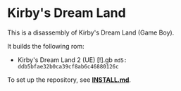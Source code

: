 # Kirby's Dream Land

This is a disassembly of Kirby's Dream Land (Game Boy).

It builds the following rom:

* Kirby's Dream Land 2 (UE) [!].gb  `md5: ddb5bfae32b0ca39cf8ab6c46880126c`

To set up the repository, see [**INSTALL.md**](INSTALL.md).
